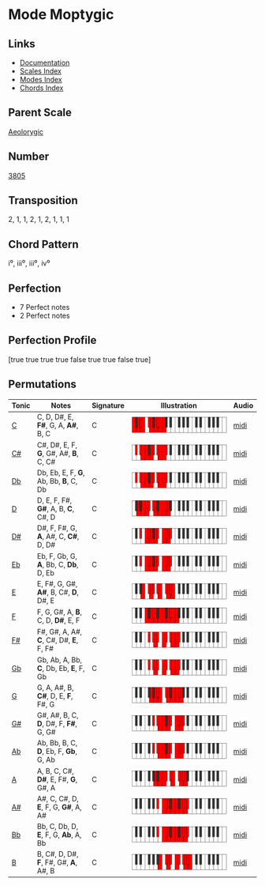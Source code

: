 # Mode Moptygic

## Links

- [Documentation](README.md)
- [Scales Index](Scales.md)
- [Modes Index](Modes.md)
- [Chords Index](Chords.md)

## Parent Scale

[Aeolorygic](ScaleAeolorygic.md)

## Number

[3805](https://ianring.com/musictheory/scales/3805)

## Transposition

2, 1, 1, 2, 1, 2, 1, 1, 1

## Chord Pattern

i⁰, iii⁰, iii⁰, iv⁰

## Perfection

- 7 Perfect notes
- 2 Perfect notes

## Perfection Profile

[true true true true false true true false true]

## Permutations

| Tonic | Notes | Signature | Illustration | Audio |
|-------|-------|-----------|--------------|-------|
| [C](ModeCNaturalMoptygic.md) | C, D, D#, E, **F#**, G, A, **A#**, B, C | C | ![CNaturalMoptygic](ModeCNaturalMoptygic.png) | [midi](https://github.com/edipermadi/music/blob/main/docs/ModeCNaturalMoptygic.mid?raw=true) |
| [C#](ModeCSharpMoptygic.md) | C#, D#, E, F, **G**, G#, A#, **B**, C, C# | C | ![CSharpMoptygic](ModeCSharpMoptygic.png) | [midi](https://github.com/edipermadi/music/blob/main/docs/ModeCSharpMoptygic.mid?raw=true) |
| [Db](ModeDFlatMoptygic.md) | Db, Eb, E, F, **G**, Ab, Bb, **B**, C, Db | C | ![DFlatMoptygic](ModeDFlatMoptygic.png) | [midi](https://github.com/edipermadi/music/blob/main/docs/ModeDFlatMoptygic.mid?raw=true) |
| [D](ModeDNaturalMoptygic.md) | D, E, F, F#, **G#**, A, B, **C**, C#, D | C | ![DNaturalMoptygic](ModeDNaturalMoptygic.png) | [midi](https://github.com/edipermadi/music/blob/main/docs/ModeDNaturalMoptygic.mid?raw=true) |
| [D#](ModeDSharpMoptygic.md) | D#, F, F#, G, **A**, A#, C, **C#**, D, D# | C | ![DSharpMoptygic](ModeDSharpMoptygic.png) | [midi](https://github.com/edipermadi/music/blob/main/docs/ModeDSharpMoptygic.mid?raw=true) |
| [Eb](ModeEFlatMoptygic.md) | Eb, F, Gb, G, **A**, Bb, C, **Db**, D, Eb | C | ![EFlatMoptygic](ModeEFlatMoptygic.png) | [midi](https://github.com/edipermadi/music/blob/main/docs/ModeEFlatMoptygic.mid?raw=true) |
| [E](ModeENaturalMoptygic.md) | E, F#, G, G#, **A#**, B, C#, **D**, D#, E | C | ![ENaturalMoptygic](ModeENaturalMoptygic.png) | [midi](https://github.com/edipermadi/music/blob/main/docs/ModeENaturalMoptygic.mid?raw=true) |
| [F](ModeFNaturalMoptygic.md) | F, G, G#, A, **B**, C, D, **D#**, E, F | C | ![FNaturalMoptygic](ModeFNaturalMoptygic.png) | [midi](https://github.com/edipermadi/music/blob/main/docs/ModeFNaturalMoptygic.mid?raw=true) |
| [F#](ModeFSharpMoptygic.md) | F#, G#, A, A#, **C**, C#, D#, **E**, F, F# | C | ![FSharpMoptygic](ModeFSharpMoptygic.png) | [midi](https://github.com/edipermadi/music/blob/main/docs/ModeFSharpMoptygic.mid?raw=true) |
| [Gb](ModeGFlatMoptygic.md) | Gb, Ab, A, Bb, **C**, Db, Eb, **E**, F, Gb | C | ![GFlatMoptygic](ModeGFlatMoptygic.png) | [midi](https://github.com/edipermadi/music/blob/main/docs/ModeGFlatMoptygic.mid?raw=true) |
| [G](ModeGNaturalMoptygic.md) | G, A, A#, B, **C#**, D, E, **F**, F#, G | C | ![GNaturalMoptygic](ModeGNaturalMoptygic.png) | [midi](https://github.com/edipermadi/music/blob/main/docs/ModeGNaturalMoptygic.mid?raw=true) |
| [G#](ModeGSharpMoptygic.md) | G#, A#, B, C, **D**, D#, F, **F#**, G, G# | C | ![GSharpMoptygic](ModeGSharpMoptygic.png) | [midi](https://github.com/edipermadi/music/blob/main/docs/ModeGSharpMoptygic.mid?raw=true) |
| [Ab](ModeAFlatMoptygic.md) | Ab, Bb, B, C, **D**, Eb, F, **Gb**, G, Ab | C | ![AFlatMoptygic](ModeAFlatMoptygic.png) | [midi](https://github.com/edipermadi/music/blob/main/docs/ModeAFlatMoptygic.mid?raw=true) |
| [A](ModeANaturalMoptygic.md) | A, B, C, C#, **D#**, E, F#, **G**, G#, A | C | ![ANaturalMoptygic](ModeANaturalMoptygic.png) | [midi](https://github.com/edipermadi/music/blob/main/docs/ModeANaturalMoptygic.mid?raw=true) |
| [A#](ModeASharpMoptygic.md) | A#, C, C#, D, **E**, F, G, **G#**, A, A# | C | ![ASharpMoptygic](ModeASharpMoptygic.png) | [midi](https://github.com/edipermadi/music/blob/main/docs/ModeASharpMoptygic.mid?raw=true) |
| [Bb](ModeBFlatMoptygic.md) | Bb, C, Db, D, **E**, F, G, **Ab**, A, Bb | C | ![BFlatMoptygic](ModeBFlatMoptygic.png) | [midi](https://github.com/edipermadi/music/blob/main/docs/ModeBFlatMoptygic.mid?raw=true) |
| [B](ModeBNaturalMoptygic.md) | B, C#, D, D#, **F**, F#, G#, **A**, A#, B | C | ![BNaturalMoptygic](ModeBNaturalMoptygic.png) | [midi](https://github.com/edipermadi/music/blob/main/docs/ModeBNaturalMoptygic.mid?raw=true) |
